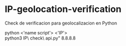 # IP-geolocation-verification
Check de verificacion para geolocalizacion en Python 


python <'name script'> <'IP'><br>
python3 IP\ check\ api.py" 8.8.8.8
